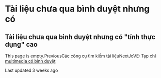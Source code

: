 # Tài liệu chưa qua bình duyệt nhưng có

## Tài liệu chưa qua bình duyệt nhưng có "tính thực dụng" cao

This page is empty.[PreviousCác công cụ tìm kiếm tài liệu](cac-cong-cu-tim-kiem-tai-lieu.md)[NextJoVE: Tạp chí multimedia có bình duyệt](jove-tap-chi-multimedia-co-binh-duyet.md)

Last updated 3 weeks ago

